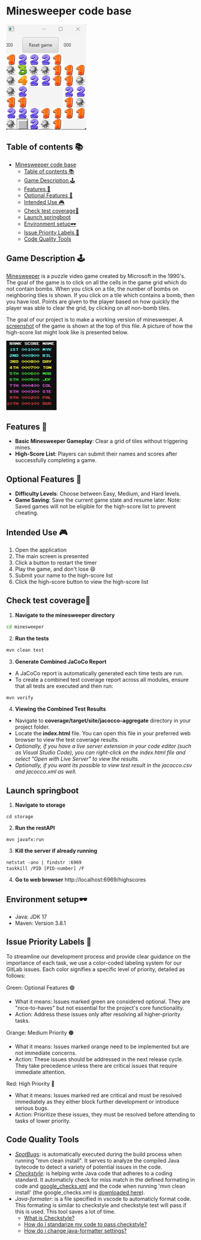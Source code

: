 # Minesweeper code base

![Minesweeper Game](../pictures/minesweeper_game.png)

## Table of contents 📚

- [Minesweeper code base](#minesweeper-code-base)
  - [Table of contents 📚](#table-of-contents-)
  - [Game Description 🕹️](#game-description-️)
  - [Features 🎈](#features-)
  - [Optional Features 🔨](#optional-features-)
  - [Intended Use 🎮](#intended-use-)
  - [Check test coverage🧪](#check-test-coverage)
  - [Launch springboot](#launch-springboot)
  - [Environment setup🕶️](#environment-setup️)
  - [Issue Priority Labels 🚩](#issue-priority-labels-)
  - [Code Quality Tools](#code-quality-tools)

## Game Description 🕹️

[Minesweeper](<https://en.wikipedia.org/wiki/Minesweeper_(video_game)>) is a puzzle video game created by Microsoft in the 1990's.
The goal of the game is to click on all the cells in the game grid which do not contain bombs.
When you click on a tile, the number of bombs on neighboring tiles is shown.
If you click on a tile which contains a bomb, then you have lost.
Points are given to the player based on how quickly the player was able to clear the grid, by clicking on all non-bomb tiles.

The goal of our project is to make a working version of minesweeper.
A [screenshot](#minesweeper-code-base) of the game is shown at the top of this file.
A picture of how the high-score list might look like is presented below.

![High-Score List](../pictures/highscore_list.png)

## Features 🎈

- **Basic Minesweeper Gameplay**: Clear a grid of tiles without triggering mines.
- **High-Score List**: Players can submit their names and scores after successfully completing a game.

## Optional Features 🔨

- **Difficulty Levels**: Choose between Easy, Medium, and Hard levels.
- **Game Saving**: Save the current game state and resume later. Note: Saved games will not be eligible for the high-score list to prevent cheating.

## Intended Use 🎮

1. Open the application
2. The main screen is presented
3. Click a button to restart the timer
4. Play the game, and don't lose 😄
5. Submit your name to the high-score list
6. Click the high-score button to view the high-score list

## Check test coverage🧪

1. **Navigate to the minesweeper directory**

```cmd
cd minesweeper
```

2. **Run the tests**

```cmd
mvn clean test
```

3. **Generate Combined JaCoCo Report**

- A JaCoCo report is automatically generated each time tests are run.
- To create a combined test coverage report across all modules, ensure that all tests are executed and then run:

```cmd
mvn verify
```

4. **Viewing the Combined Test Results**

- Navigate to **coverage/target/site/jacocco-aggregate** directory in your project folder.
- Locate the **index.html** file. You can open this file in your preferred web browser to view the test coverage results.
- _Optionally, if you have a live server extension in your code editor (such as Visual Studio Code), you can right-click on the index.html file and select "Open with Live Server" to view the results._
- _Optionally, if you want its possible to view test result in the jacocco.csv and jacocco.xml as well._

## Launch springboot

1. **Navigate to storage**

```
cd storage
```

2. **Run the restAPI**

```
mvn javafx:run
```

3. **Kill the server if already running**

```
netstat -ano | findstr :6969
taskkill /PID [PID-number] /F
```

4. **Go to web browser**
   http://localhost:6969/highscores

## Environment setup🕶️

- Java: JDK 17
- Maven: Version 3.8.1

## Issue Priority Labels 🚩

To streamline our development process and provide clear guidance on the importance of each task, we use a color-coded labeling system for our GitLab issues. Each color signifies a specific level of priority, detailed as follows:

Green: Optional Features 🟢

- What it means: Issues marked green are considered optional. They are "nice-to-haves" but not essential for the project's core functionality.
- Action: Address these issues only after resolving all higher-priority tasks.

Orange: Medium Priority 🟠

- What it means: Issues marked orange need to be implemented but are not immediate concerns.
- Action: These issues should be addressed in the next release cycle. They take precedence unless there are critical issues that require immediate attention.

Red: High Priority 🔴

- What it means: Issues marked red are critical and must be resolved immediately as they either block further development or introduce serious bugs.
- Action: Prioritize these issues, they must be resolved before attending to tasks of lower priority.

## Code Quality Tools

- _[SpotBugs](https://spotbugs.github.io/)_: is automatically executed during the build process when running "mvn clean install". It serves to analyze the compiled Java bytecode to detect a variety of potential issues in the code.
- _[Checkstyle](https://checkstyle.sourceforge.io/)_: is helping write Java code that adheres to a coding standard. It automaticly check for miss match in the defined formating in code and [google_checks.xml](./google_checks.xml) and the code when running 'mvn clean install' (the google_checks.xml is [downloaded here](https://github.com/checkstyle/checkstyle/blob/master/src/main/resources/google_checks.xml)).
- _Java-formater_: is a file specified in vscode to automaticly format code. This formating is similar to checkstyle and checkstyle test will pass if this is used. This tool saves a lot of time.
  - [What is Checkstyle?](./FAQ.md#what-is-checkstyle)
  - [How do i standarize my code to pass checkstyle?](./FAQ.md#how-do-i-standarize-my-code-to-pass-checkstyle)
  - [How do i change java-formatter settings?](./FAQ.md#how-do-i-change-java-formatter-settings)
